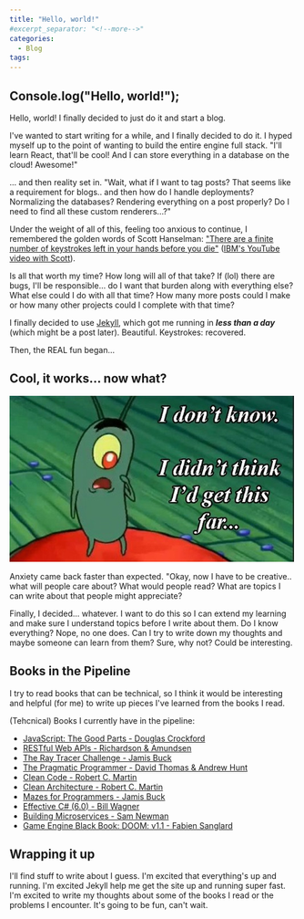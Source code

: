 ```yaml
---
title: "Hello, world!"
#excerpt_separator: "<!--more-->"
categories:
  - Blog
tags:
---
```


## Console.log("Hello, world!");
Hello, world! I finally decided to just do it and start a blog.

I've wanted to start writing for a while, and I finally decided to do it. I hyped myself up to the point of wanting to build the entire engine full stack. "I'll learn React, that'll be cool! And I can store everything in a database on the cloud! Awesome!" 

... and then reality set in.  "Wait, what if I want to tag posts? That seems like a requirement for blogs.. and then how do I handle deployments? Normalizing the databases? Rendering everything on a post properly? Do I need to find all these custom renderers...?"

Under the weight of all of this, feeling too anxious to continue, I remembered the golden words of Scott Hanselman: ["There are a finite number of keystrokes left in your hands before you die"](https://www.hanselman.com/blog/do-they-deserve-the-gift-of-your-keystrokes) ([IBM's YouTube video with Scott](https://www.youtube.com/watch?v=D_KtIHEGrmc)).

Is all that worth my time? How long will all of that take? If (lol) there are bugs, I'll be responsible... do I want that burden along with everything else? What else could I do with all that time? How many more posts could I make or how many other projects could I complete with that time?

I finally decided to use [Jekyll](https://jekyllrb.com/), which got me running in <b><i>less than a day</i></b> (which might be a post later). Beautiful. Keystrokes: recovered.

Then, the REAL fun began...

## Cool, it works... now what?
![image tooltip here](/assets/images/plankton-get-this-far.jpg)

Anxiety came back faster than expected. "Okay, now I have to be creative.. what will people care about? What would people read? What are topics I can write about that people might appreciate?

Finally, I decided... whatever. I want to do this so I can extend my learning and make sure I understand topics before I write about them. Do I know everything? Nope, no one does. Can I try to write down my thoughts and maybe someone can learn from them? Sure, why not? Could be interesting.

## Books in the Pipeline

I try to read books that can be technical, so I think it would be interesting and helpful (for me) to write up pieces I've learned from the books I read.  

(Tehcnical) Books I currently have in the pipeline:
- [JavaScript: The Good Parts - Douglas Crockford](https://www.amazon.com/JavaScript-Good-Parts-Douglas-Crockford/dp/0596517742)
- [RESTful Web APIs - Richardson & Amundsen](https://www.amazon.com/RESTful-Web-APIs-Services-Changing/dp/1449358063)
- [The Ray Tracer Challenge - Jamis Buck](https://www.amazon.com/Ray-Tracer-Challenge-Test-Driven-Renderer/dp/1680502719)
- [The Pragmatic Programmer - David Thomas & Andrew Hunt](https://www.amazon.com/Pragmatic-Programmer-journey-mastery-Anniversary/dp/0135957052)
- [Clean Code - Robert C. Martin](https://www.amazon.com/Clean-Code-Handbook-Software-Craftsmanship/dp/0132350882)
- [Clean Architecture - Robert C. Martin](https://www.amazon.com/Clean-Architecture-Craftsmans-Software-Structure/dp/0134494164)
- [Mazes for Programmers - Jamis Buck](https://www.amazon.com/Mazes-Programmers-Twisty-Little-Passages/dp/1680500554)
- [Effective C# (6.0) - Bill Wagner](https://www.amazon.com/Effective-Covers-Content-Update-Program/dp/0672337878)
- [Building Microservices - Sam Newman](https://www.amazon.com/Building-Microservices-Designing-Fine-Grained-Systems/dp/1491950358)
- [Game Engine Black Book: DOOM: v1.1 - Fabien Sanglard](https://www.amazon.com/Game-Engine-Black-Book-DOOM/dp/1099819776)

## Wrapping it up
I'll find stuff to write about I guess. I'm excited that everything's up and running. I'm excited Jekyll help me get the site up and running super fast. I'm excited to write my thoughts about some of the books I read or the problems I encounter. It's going to be fun, can't wait.